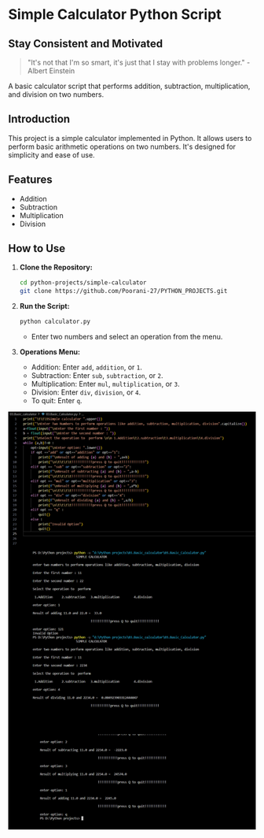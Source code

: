 # Simple Calculator Python Script
## Stay Consistent and Motivated


> "It's not that I'm so smart, it's just that I stay with problems longer." - Albert Einstein

A basic calculator script that performs addition, subtraction, multiplication, and division on two numbers.

## Introduction

This project is a simple calculator implemented in Python. It allows users to perform basic arithmetic operations on two numbers. It's designed for simplicity and ease of use.

## Features

- Addition
- Subtraction
- Multiplication
- Division

## How to Use

1. **Clone the Repository:**
    ```bash
    cd python-projects/simple-calculator
    git clone https://github.com/Poorani-27/PYTHON_PROJECTS.git

    ```

2. **Run the Script:**
    ```bash
    python calculator.py
    ```
    - Enter two numbers and select an operation from the menu.

3. **Operations Menu:**
    - Addition: Enter `add`, `addition`, or `1`.
    - Subtraction: Enter `sub`, `subtraction`, or `2`.
    - Multiplication: Enter `mul`, `multiplication`, or `3`.
    - Division: Enter `div`, `division`, or `4`.
    - To quit: Enter `q`.




![](Untitled.png)
